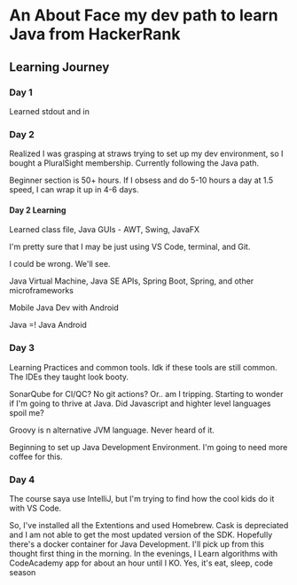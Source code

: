 # An About Face my dev path to learn Java from HackerRank

## Learning Journey

### Day 1

Learned stdout and in

### Day 2

Realized I was grasping at straws trying to set up my dev environment, so I bought a PluralSight membership. Currently following the Java path.

Beginner section is 50+ hours. If I obsess and do 5-10 hours a day at 1.5 speed, I can wrap it up in 4-6 days.

#### Day 2 Learning

Learned class file, Java GUIs - AWT, Swing, JavaFX

I'm pretty sure that I may be just using VS Code, terminal, and Git.

I could be wrong. We'll see.

Java Virtual Machine, Java SE APIs, Spring Boot, Spring, and other microframeworks

Mobile Java Dev with Android

Java =! Java Android

### Day 3

Learning Practices and common tools. Idk if these tools are still common. The IDEs they taught look booty.

SonarQube for CI/QC? No git actions? Or.. am I tripping. Starting to wonder if I'm going to thrive at Java. Did Javascript and highter level languages spoil me?

Groovy is n alternative JVM language. Never heard of it.

Beginning to set up Java Development Environment. I'm going to need more coffee for this.

### Day 4

The course saya use IntelliJ, but I'm trying to find how the cool kids do it with VS Code.

So, I've installed all the Extentions and used Homebrew. Cask is depreciated and I am not able to get the most updated version of the SDK. Hopefully there's a docker container for Java Development. I'll pick up from this thought first thing in the morning. In the evenings, I Learn algorithms with CodeAcademy app for about an hour until I KO. Yes, it's eat, sleep, code season

